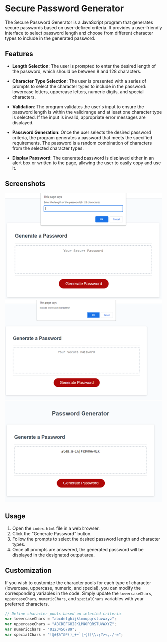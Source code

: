 
# Secure Password Generator

The Secure Password Generator is a JavaScript program that generates secure passwords based on user-defined criteria. It provides a user-friendly interface to select password length and choose from different character types to include in the generated password.

## Features

- **Length Selection**: The user is prompted to enter the desired length of the password, which should be between 8 and 128 characters.

- **Character Type Selection**: The user is presented with a series of prompts to select the character types to include in the password: lowercase letters, uppercase letters, numeric digits, and special characters.

- **Validation**: The program validates the user's input to ensure the password length is within the valid range and at least one character type is selected. If the input is invalid, appropriate error messages are displayed.

- **Password Generation**: Once the user selects the desired password criteria, the program generates a password that meets the specified requirements. The password is a random combination of characters from the selected character types.

- **Display Password**: The generated password is displayed either in an alert box or written to the page, allowing the user to easily copy and use it.

## Screenshots

![Screenshot 1](./images/Screenshot%202023-06-21%20141426.png)
![Screenshot 2](./images/Screenshot%202023-06-21%20141500.png)
![Screenshot 3](./images/Screenshot%202023-06-21%20141531.png)

## Usage

1. Open the `index.html` file in a web browser.
2. Click the "Generate Password" button.
3. Follow the prompts to select the desired password length and character types.
4. Once all prompts are answered, the generated password will be displayed in the designated output area.

## Customization

If you wish to customize the character pools for each type of character (lowercase, uppercase, numeric, and special), you can modify the corresponding variables in the code. Simply update the `lowercaseChars`, `uppercaseChars`, `numericChars`, and `specialChars` variables with your preferred characters.

```javascript
// Define character pools based on selected criteria
var lowercaseChars = "abcdefghijklmnopqrstuvwxyz";
var uppercaseChars = "ABCDEFGHIJKLMNOPQRSTUVWXYZ";
var numericChars = "0123456789";
var specialChars = "!@#$%^&*()_+~`|}{[]\\:;?><,./-=";
